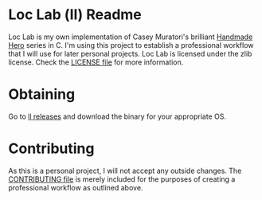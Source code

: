 # Loc Lab (ll) Readme

Loc Lab is my own implementation of Casey Muratori's brilliant [Handmade Hero](https://handmadehero.org) series in C. I'm using this project to establish a professional workflow that I will use for later personal projects.
Loc Lab is licensed under the zlib license. Check the [LICENSE file](LICENSE) for more information.

# Obtaining
Go to [ll releases](https://github.com/OutbackMan/LocLab/releases) and download the binary for your appropriate OS.

# Contributing
As this is a personal project, I will not accept any outside changes. The [CONTRIBUTING file](CONTRIBUTING.md) is merely included for the purposes of creating a professional workflow as outlined above.
